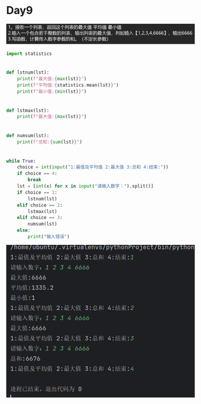 # Day9

![D9W](https://raw.githubusercontent.com/102300671/image/refs/heads/main/pydevbase/D9W.png)

```python
import statistics


def lstnum(lst):
    print(f"最大值:{max(lst)}")
    print(f"平均值:{statistics.mean(lst)}")
    print(f"最小值:{min(lst)}")


def lstmax(lst):
    print(f"最大值:{max(lst)}")


def numsum(lst):
    print(f"总和:{sum(lst)}")


while True:
    choice = int(input("1:最值及平均值 2:最大值 3:总和 4:结束:"))
    if choice == 4:
        break
    lst = [int(x) for x in input("请输入数字：").split()]
    if choice == 1:
        lstnum(lst)
    elif choice == 2:
        lstmax(lst)
    elif choice == 3:
        numsum(lst)
    else:
        print("输入错误")
```

![D9A](https://raw.githubusercontent.com/102300671/image/refs/heads/main/pydevbase/D9A.png)